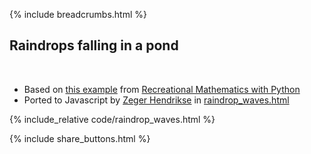 {% include breadcrumbs.html %}

## Raindrops falling in a pond
<div class="header_line"><br/></div>

- Based on <a href="https://beltoforion.de/de/unterhaltungsmathematik/2d-wellengleichung.php">this example</a> from <a href="https://github.com/beltoforion/recreational_mathematics_with_python">Recreational Mathematics with Python</a>
- Ported to Javascript by <a href="https://github.com/zhendrikse/">Zeger Hendrikse</a> in <a href="https://github.com/zhendrikse/science/blob/main/nature/code/raindrop_waves.html">raindrop_waves.html</a>

{% include_relative code/raindrop_waves.html %}

<p style="clear: both;"></p>

{% include share_buttons.html %}